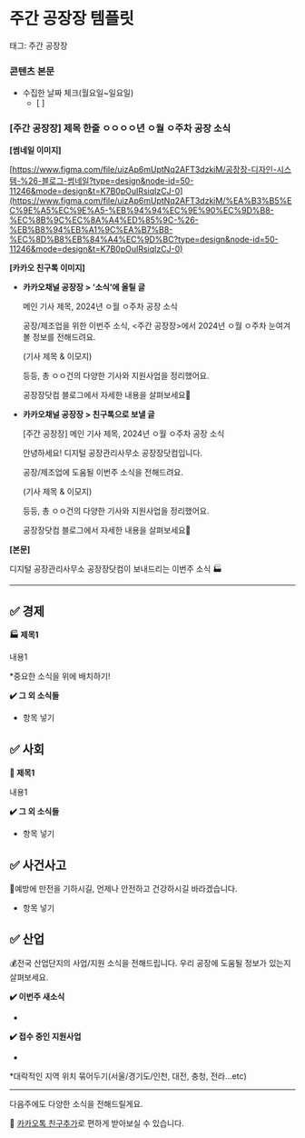 # 주간 공장장 템플릿

태그: 주간 공장장

### 콘텐츠 본문

- 수집한 날짜 체크(월요일~일요일)
    - [ ]  

### **[주간 공장장] 제목 한줄 ㅇㅇㅇㅇ년 ㅇ월 ㅇ주차 공장 소식**

**[썸네일 이미지]**

[https://www.figma.com/file/uizAp6mUptNq2AFT3dzkiM/공장장-디자인-시스템-%26-블로그-썸네일?type=design&node-id=50-11246&mode=design&t=K7B0pOuIRsiqIzCJ-0](https://www.figma.com/file/uizAp6mUptNq2AFT3dzkiM/%EA%B3%B5%EC%9E%A5%EC%9E%A5-%EB%94%94%EC%9E%90%EC%9D%B8-%EC%8B%9C%EC%8A%A4%ED%85%9C-%26-%EB%B8%94%EB%A1%9C%EA%B7%B8-%EC%8D%B8%EB%84%A4%EC%9D%BC?type=design&node-id=50-11246&mode=design&t=K7B0pOuIRsiqIzCJ-0)

**[카카오 친구톡 이미지]**

- **카카오채널 공장장 > ‘소식’에 올릴 글**
    
    메인 기사 제목, 2024년 ㅇ월 ㅇ주차 공장 소식
    
    공장/제조업을 위한 이번주 소식, <주간 공장장>에서
    2024년 ㅇ월 ㅇ주차 눈여겨볼 정보를 전해드려요.
    
    (기사 제목 & 이모지)
    
    등등, 총 ㅇㅇ건의 다양한 기사와 지원사업을 정리했어요.
    
    공장장닷컴 블로그에서 자세한 내용을 살펴보세요🤗
    
- **카카오채널 공장장 > 친구톡으로 보낼 글**
    
    [주간 공장장] 메인 기사 제목, 2024년 ㅇ월 ㅇ주차 공장 소식
    
    안녕하세요! 디지털 공장관리사무소 공장장닷컴입니다.
    
    공장/제조업에 도움될 이번주 소식을 전해드려요.
    
    (기사 제목 & 이모지)
    
    등등, 총 ㅇㅇ건의 다양한 기사와 지원사업을 정리했어요.
    
    공장장닷컴 블로그에서 자세한 내용을 살펴보세요🤗
    

**[본문]**

디지털 공장관리사무소 공장장닷컴이 보내드리는 이번주 소식 🏭

---

## **✅ 경제**

**🏭 제목1**

내용1

*중요한 소식을 위에 배치하기!

**✔️ 그 외 소식들**

- 항목 넣기

## **✅** 사회

**🥪 제목1**

내용1

**✔️ 그 외 소식들**

- 항목 넣기

## **✅** 사건사고

👷예방에 만전을 기하시길, 언제나 안전하고 건강하시길 바라겠습니다.

- 항목 넣기

## **✅** 산업

💰전국 산업단지의 사업/지원 소식을 전해드립니다. 우리 공장에 도움될 정보가 있는지 살펴보세요.

**✔️ 이번주 새소식**

- 

**✔️ 접수 중인 지원사업**

- 

*대락적인 지역 위치 묶어두기(서울/경기도/인천, 대전, 충청, 전라…etc)

---

다음주에도 다양한 소식을 전해드릴게요.

💬 [카카오톡 친구추가](http://pf.kakao.com/_Nfxmsxj)로 편하게 받아보실 수 있습니다.